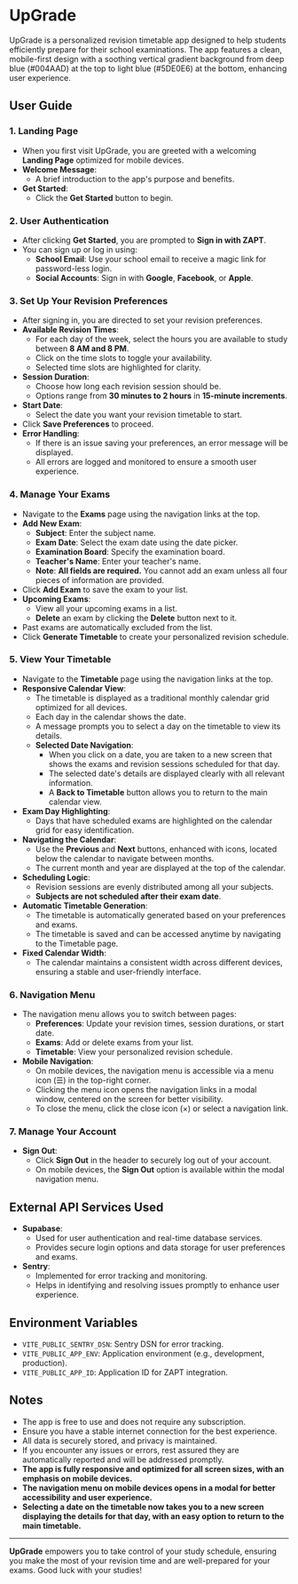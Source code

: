 # UpGrade

UpGrade is a personalized revision timetable app designed to help students efficiently prepare for their school examinations. The app features a clean, mobile-first design with a soothing vertical gradient background from deep blue (#004AAD) at the top to light blue (#5DE0E6) at the bottom, enhancing user experience.

## User Guide

### 1. **Landing Page**

- When you first visit UpGrade, you are greeted with a welcoming **Landing Page** optimized for mobile devices.
- **Welcome Message**:
  - A brief introduction to the app's purpose and benefits.
- **Get Started**:
  - Click the **Get Started** button to begin.

### 2. **User Authentication**

- After clicking **Get Started**, you are prompted to **Sign in with ZAPT**.
- You can sign up or log in using:
  - **School Email**: Use your school email to receive a magic link for password-less login.
  - **Social Accounts**: Sign in with **Google**, **Facebook**, or **Apple**.

### 3. **Set Up Your Revision Preferences**

- After signing in, you are directed to set your revision preferences.
- **Available Revision Times**:
  - For each day of the week, select the hours you are available to study between **8 AM and 8 PM**.
  - Click on the time slots to toggle your availability.
  - Selected time slots are highlighted for clarity.
- **Session Duration**:
  - Choose how long each revision session should be.
  - Options range from **30 minutes to 2 hours** in **15-minute increments**.
- **Start Date**:
  - Select the date you want your revision timetable to start.
- Click **Save Preferences** to proceed.
- **Error Handling**:
  - If there is an issue saving your preferences, an error message will be displayed.
  - All errors are logged and monitored to ensure a smooth user experience.

### 4. **Manage Your Exams**

- Navigate to the **Exams** page using the navigation links at the top.
- **Add New Exam**:
  - **Subject**: Enter the subject name.
  - **Exam Date**: Select the exam date using the date picker.
  - **Examination Board**: Specify the examination board.
  - **Teacher's Name**: Enter your teacher's name.
  - **Note**: **All fields are required.** You cannot add an exam unless all four pieces of information are provided.
- Click **Add Exam** to save the exam to your list.
- **Upcoming Exams**:
  - View all your upcoming exams in a list.
  - **Delete** an exam by clicking the **Delete** button next to it.
- Past exams are automatically excluded from the list.
- Click **Generate Timetable** to create your personalized revision schedule.

### 5. **View Your Timetable**

- Navigate to the **Timetable** page using the navigation links at the top.
- **Responsive Calendar View**:
  - The timetable is displayed as a traditional monthly calendar grid optimized for all devices.
  - Each day in the calendar shows the date.
  - A message prompts you to select a day on the timetable to view its details.
  - **Selected Date Navigation**:
    - When you click on a date, you are taken to a new screen that shows the exams and revision sessions scheduled for that day.
    - The selected date's details are displayed clearly with all relevant information.
    - A **Back to Timetable** button allows you to return to the main calendar view.
- **Exam Day Highlighting**:
  - Days that have scheduled exams are highlighted on the calendar grid for easy identification.
- **Navigating the Calendar**:
  - Use the **Previous** and **Next** buttons, enhanced with icons, located below the calendar to navigate between months.
  - The current month and year are displayed at the top of the calendar.
- **Scheduling Logic**:
  - Revision sessions are evenly distributed among all your subjects.
  - **Subjects are not scheduled after their exam date**.
- **Automatic Timetable Generation**:
  - The timetable is automatically generated based on your preferences and exams.
  - The timetable is saved and can be accessed anytime by navigating to the Timetable page.
- **Fixed Calendar Width**:
  - The calendar maintains a consistent width across different devices, ensuring a stable and user-friendly interface.

### 6. **Navigation Menu**

- The navigation menu allows you to switch between pages:
  - **Preferences**: Update your revision times, session durations, or start date.
  - **Exams**: Add or delete exams from your list.
  - **Timetable**: View your personalized revision schedule.
- **Mobile Navigation**:
  - On mobile devices, the navigation menu is accessible via a menu icon (☰) in the top-right corner.
  - Clicking the menu icon opens the navigation links in a modal window, centered on the screen for better visibility.
  - To close the menu, click the close icon (×) or select a navigation link.

### 7. **Manage Your Account**

- **Sign Out**:
  - Click **Sign Out** in the header to securely log out of your account.
  - On mobile devices, the **Sign Out** option is available within the modal navigation menu.

## External API Services Used

- **Supabase**:
  - Used for user authentication and real-time database services.
  - Provides secure login options and data storage for user preferences and exams.
- **Sentry**:
  - Implemented for error tracking and monitoring.
  - Helps in identifying and resolving issues promptly to enhance user experience.

## Environment Variables

- `VITE_PUBLIC_SENTRY_DSN`: Sentry DSN for error tracking.
- `VITE_PUBLIC_APP_ENV`: Application environment (e.g., development, production).
- `VITE_PUBLIC_APP_ID`: Application ID for ZAPT integration.

## Notes

- The app is free to use and does not require any subscription.
- Ensure you have a stable internet connection for the best experience.
- All data is securely stored, and privacy is maintained.
- If you encounter any issues or errors, rest assured they are automatically reported and will be addressed promptly.
- **The app is fully responsive and optimized for all screen sizes, with an emphasis on mobile devices.**
- **The navigation menu on mobile devices opens in a modal for better accessibility and user experience.**
- **Selecting a date on the timetable now takes you to a new screen displaying the details for that day, with an easy option to return to the main timetable.**

---

**UpGrade** empowers you to take control of your study schedule, ensuring you make the most of your revision time and are well-prepared for your exams. Good luck with your studies!